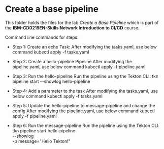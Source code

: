 # Create a base pipeline

This folder holds the files for the lab _Create a Base Pipeline_ which is part of the **IBM-CD0215EN-Skills Network Introduction to CI/CD** course.

Command line commands for steps:
- Step 1: Create an echo Task:
    After modifying the tasks.yaml, use below command
    kubectl apply -f tasks.yaml

- Step 2: Create a hello-pipeline Pipeline
    After modifying the pipeline.yaml, use below command
    kubectl apply -f pipeline.yaml

- Step 3: Run the hello-pipeline
    Run the pipeline using the Tekton CLI:
    tkn pipeline start --showlog hello-pipeline

- Step 4: Add a parameter to the task
    After modifying the tasks.yaml, use below command
    kubectl apply -f tasks.yaml

- Step 5: Update the hello-pipeline to message-pipeline and change the config
    After modifying the pipeline.yaml, use below command
    kubectl apply -f pipeline.yaml

- Step 6: Run the message-pipeline
    Run the pipeline using the Tekton CLI:
    tkn pipeline start hello-pipeline \
    --showlog  \
    -p message="Hello Tekton!"